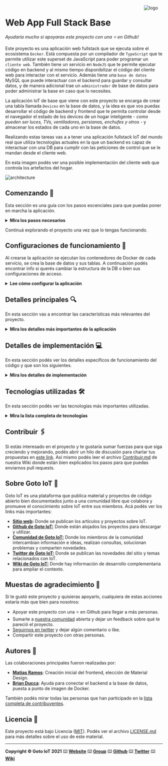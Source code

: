 <a href="https://www.gotoiot.com/">
    <img src="doc/gotoiot-logo.png" alt="logo" title="Goto IoT" align="right" width="60" height="60" />
</a>

Web App Full Stack Base
=======================

*Ayudaría mucho si apoyaras este proyecto con una ⭐ en Github!*

Este proyecto es una aplicación web fullstack que se ejecuta sobre el ecosistema `Docker`. Está compuesta por un compilador de `TypeScript` que te permite utilizar este superset de JavaScript para poder programar un `cliente web`. También tiene un servicio en `NodeJS` que te permite ejecutar código en backend y al mismo tiempo disponibilizar el código del cliente web para interactar con el servicio. Además tiene una `base de datos` MySQL que puede interactuar con el backend para guardar y consultar datos, y de manera adicional trae un `administrador` de base de datos para poder administrar la base en caso que lo necesites.

La aplicación IoT de base que viene con este proyecto se encarga de crear una tabla llamada `Devices` en la base de datos, y la idea es que vos puedas desarrollar el código de backend y frontend que te permita controlar desde el navegador el estado de los devices de un hogar inteligente - *como pueden ser luces, TVs, ventiladores, persianas, enchufes y otros* - y almacenar los estados de cada uno en la base de datos. 

Realizando estas tareas vas a a tener una aplicación fullstack IoT del mundo real que utiliza tecnologías actuales en la que un backend es capaz de interactuar con una DB para cumplir con las peticiones de control que se le mandan desde el cliente web.

En esta imagen podés ver una posible implementación del cliente web que controla los artefactos del hogar.

![architecture](doc/webapp-example-1.png)

## Comenzando 🚀

Esta sección es una guía con los pasos escenciales para que puedas poner en marcha la aplicación.

<details><summary><b>Mira los pasos necesarios</b></summary><br>

### Instalar las dependencias

Para correr este proyecto es necesario que instales `Docker` y `Docker Compose`. 

En [este artículo](https://www.gotoiot.com/pages/articles/docker_installation_linux/) publicado en nuestra web están los detalles para instalar Docker y Docker Compose en una máquina Linux. Si querés instalar ambas herramientas en una Raspberry Pi podés seguir [este artículo](https://www.gotoiot.com/pages/articles/rpi_docker_installation) de nuestra web que te muestra todos los pasos necesarios.

En caso que quieras instalar las herramientas en otra plataforma o tengas algún incoveniente, podes leer la documentación oficial de [Docker](https://docs.docker.com/get-docker/) y también la de [Docker Compose](https://docs.docker.com/compose/install/).

Continua con la descarga del código cuando tengas las dependencias instaladas y funcionando.

### Descargar el código

Para descargar el código, lo más conveniente es que realices un `fork` de este proyecto a tu cuenta personal haciendo click en [este link](https://github.com/gotoiot/app-fullstack-base/fork). Una vez que ya tengas el fork a tu cuenta, descargalo con este comando (acordate de poner tu usuario en el link):

```
git clone https://github.com/USER/app-fullstack-base.git
```

> En caso que no tengas una cuenta en Github podes clonar directamente este repo.

### Ejecutar la aplicación

Para ejecutar la aplicación tenes que correr el comando `docker-compose up` desde la raíz del proyecto. Este comando va a descargar las imágenes de Docker de node, de typescript, de la base datos y del admin de la DB, y luego ponerlas en funcionamiento. 

Para acceder al cliente web ingresa a a la URL [http://localhost:8000/](http://localhost:8000/) y para acceder al admin de la DB accedé a [localhost:8001/](http://localhost:8001/). 

Si pudiste acceder al cliente web y al administrador significa que la aplicación se encuentra corriendo bien. 

> Si te aparece un error la primera vez que corres la app, deteńe el proceso y volvé a iniciarla. Esto es debido a que el backend espera que la DB esté creada al iniciar, y en la primera ejecución puede no alcanzar a crearse. A partir de la segunda vez el problema queda solucionado.

</details>

Continuá explorando el proyecto una vez que lo tengas funcionando.

## Configuraciones de funcionamiento 🔩

Al crearse la aplicación se ejecutan los contenedores de Docker de cada servicio, se crea la base de datos y sus tablas. A continuación podés encontrar info si querés cambiar la estructura de la DB o bien sus configuraciones de acceso.

<details><summary><b>Lee cómo configurar la aplicación</b></summary><br>

### Configuración de la DB

Como ya comprobaste, para acceder PHPMyAdmin tenés que ingresar en la URL [localhost:8001/](http://localhost:8001/). En el login del administrador, el usuario para acceder a la db es `root` y contraseña es la variable `MYSQL_ROOT_PASSWORD` del archivo `docker-compose.yml`.

Para el caso del servicio de NodeJS que se comunica con la DB fijate que en el archivo `src/backend/mysql-connector.js` están los datos de acceso para ingresar a la base.

Si quisieras cambiar la contraseña, puertos, hostname u otras configuraciones de la DB deberías primero modificar el servicio de la DB en el archivo `docker-compose.yml` y luego actualizar las configuraciones para acceder desde PHPMyAdmin y el servicio de NodeJS.

### Estructura de la DB

Al iniciar el servicio de la base de datos, si esta no está creada toma el archivo que se encuentra en `db/dumps/smart_home.sql` para crear la base de datos automáticamente.

En ese archivo está la configuración de la tabla `Devices` y otras configuraciones más. Si quisieras cambiar algunas configuraciones deberías modificar este archivo y crear nuevamente la base de datos para que se tomen en cuenta los cambios.

Tené en cuenta que la base de datos se crea con permisos de superusuario por lo que no podrías borrar el directorio con tu usuario de sistema, para eso debés hacerlo con permisos de administrador. En ese caso podés ejecutar el comando `sudo rm -r db/data` para borrar el directorio completo.

</details>


## Detalles principales 🔍

En esta sección vas a encontrar las características más relevantes del proyecto.

<details><summary><b>Mira los detalles más importantes de la aplicación</b></summary><br>
<br>

### Arquitectura de la aplicación

Como ya pudiste ver, la aplicación se ejecuta sobre el ecosistema Docker, y en esta imagen podés ver el diagrama de arquitectura.

![architecture](doc/architecture.png)

### El cliente web

El cliente web es una Single Page Application que se comunica con el servicio en NodeJS mediante JSON a través de requests HTTP. Puede consultar el estado de dispositivos en la base de datos (por medio del servicio en NodeJS) y también cambiar el estado de los mismos. Los estilos del código están basados en **Material Design**.

### El servicio web

El servicio en **NodeJS** posee distintos endpoints para comunicarse con el cliente web mediante requests HTTP enviando **JSON** en cada transacción. Procesando estos requests es capaz de comunicarse con la base de datos para consultar y controlar el estado de los dispositivos, y devolverle una respuesta al cliente web también en formato JSON. Así mismo el servicio es capaz de servir el código del cliente web.

### La base de datos

La base de datos se comunica con el servicio de NodeJS y permite almacenar el estado de los dispositivos en la tabla **Devices**. Ejecuta un motor **MySQL versión 5.7** y permite que la comunicación con sus clientes pueda realizarse usando usuario y contraseña en texto plano. En versiones posteriores es necesario brindar claves de acceso, por este motivo la versión 5.7 es bastante utilizada para fases de desarrollo.

### El administrador de la DB

Para esta aplicación se usa **PHPMyAdmin**, que es un administrador de base de datos web muy utilizado y que podés utilizar en caso que quieras realizar operaciones con la base, como crear tablas, modificar columnas, hacer consultas y otras cosas más.

### El compilador de TypeScript

**TypeScript** es un lenguaje de programación libre y de código abierto desarrollado y mantenido por Microsoft. Es un superconjunto de JavaScript, que esencialmente añade tipos estáticos y objetos basados en clases. Para esta aplicación se usa un compilador de TypeScript basado en una imagen de [Harmish](https://hub.docker.com/r/harmish) en Dockerhub, y está configurado para monitorear en tiempo real los cambios que se realizan sobre el directorio **src/frontend/ts** y automáticamente generar código compilado a JavaScript en el directorio  **src/frontend/js**. Los mensajes del compilador aparecen automáticamente en la terminal al ejecutar el comando **docker-compose up**.

### Ejecución de servicios

Los servicios de la aplicación se ejecutan sobre **contenedores de Docker**, así se pueden desplegar de igual manera en diferentes plataformas. Los detalles sobre cómo funcionan los servicios los podés ver directamente en el archivo **docker-compose.yml**.

### Organización del proyecto

En la siguiente ilustración podés ver cómo está organizado el proyecto para que tengas en claro qué cosas hay en cada lugar.

```sh
├── db                          # directorio de la DB
│   ├── data                    # estructura y datos de la DB
│   └── dumps                   # directorio de estructuras de la DB
│       └── smart_home.sql      # estructura con la base de datos "smart_home"
├── doc                         # documentacion general del proyecto
└── src                         # directorio codigo fuente
│   ├── backend                 # directorio para el backend de la aplicacion
│   │   ├── index.js            # codigo principal del backend
│   │   ├── mysql-connector.js  # codigo de conexion a la base de datos
│   │   ├── package.json        # configuracion de proyecto NodeJS
│   │   └── package-lock.json   # configuracion de proyecto NodeJS
│   └── frontend                # directorio para el frontend de la aplicacion
│       ├── js                  # codigo javascript que se compila automáticamente
│       ├── static              # donde alojan archivos de estilos, imagenes, fuentes, etc.
│       ├── ts                  # donde se encuentra el codigo TypeScript a desarrollar
│       └── index.html          # archivo principal del cliente HTML
├── docker-compose.yml          # archivo donde se aloja la configuracion completa
├── README.md                   # este archivo
├── CHANGELOG.md                # archivo para guardar los cambios del proyecto
├── LICENSE.md                  # licencia del proyecto
```

> No olvides ir poniendo tus cambios en el archivo `CHANGELOG.md` a medida que avanzas en el proyecto.

</details>

## Detalles de implementación 💻

En esta sección podés ver los detalles específicos de funcionamiento del código y que son los siguientes.

<details><summary><b>Mira los detalles de implementación</b></summary><br>

### Detalles de la aplicación webb

Desde un browser, ingresando a la url : http://localhost:8000/, se visualiza la aplicación webb.

EN la parte superior de la pantalla encontrarás un campo para ingresar el usuario. Éste es simplemente ilustrativo, ya que no realiza ninguna acción de restricción sobre el de uso de la aplicación.

Por debajo continúa una sección en la cual se listan los dispositivos dados de alta en la base de datos. Aquí podrás visualizar información de cada dispositivo y su estado. Además, ya sea mediante un switch o un slider (según sea el tipo de  dispositivo) podrás ajustar su estado y persistir dicha acción en la base de datos.

![architecture](doc/pantalla_1.png)

Finalmente en la última la sección de la página, escontrarás una serie de campos para gestionar el ABM (altas, bajas, modificaciones) de los dispositivos.
Para el caso de crear un dispositivo nuevo, deberás especificar un nombre, una descripción y el tipo de dispositivo que decidiste agregar. Una vez que hayas completado los campos, debés pulsar el botón "Crear". Recibirás un mensaje en la pantalla como resultado de ésta última acción, tanto sea para notificar una transacción exitosa, como para advertirte de algún porblema u error en la carga de datos.
De modo similar, podrás editar cualquier propiedad de un dispositivo existente o borrarlo.

![architecture](doc/pantalla_2.png)

### Frontend

El archivo principal del cliente HTML es 'index.html'. En él está toda la configuración de estilo y formato de cómo se presenta la información de la aplicación webb.

El código Typescript desarrollado se encuentra el la carpeta './frontend/ts'. El archivo principal del código es 'main.ts' En éste archivo se crea una clase 'Main' dentro de la cual se estructuran las partes más importantes del código. La clase Main requiere implementar una serie de Interfaces y Clases secundarias, las cuales se describen a continuación.

El archivo 'persona.ts' crea la clase Persona, la cual permite crear objetos con los atributos "nombre" y "edad" y también implementar el método mostrar() para poder recuperar la información de los mismos.

El archivo 'user.ts' crea la clase Usuario, que hereda la clase Persona e implementa la interfaz Acciones. Las propiedades de un objeto clase Usuario son: "nombre" y "edad" (heredados de la clase Persona) y "nombre de usuario".

El archivo 'admin.ts' crea la clase Administrador, que hereda la clase Persona e implementa la interfaz Acciones. Las propiedades de un objeto clase Administrador son las mismas que heredé de la clase Persona: "nombre" y "edad".

El archivo 'acciones.ts' crea la Interfaz Acciones, que define las acciones posibles a ser realizadas por los administradores y los usuarios.

El archivo 'device.ts' define la estructura de pares "clave":"valor" que debe respetarse y ser coincidente con el formato de respuesta del servidor ante una petición GET.

El archivo 'ResponseLister.ts' crea la interfaz ResponseLister, que permite manejar las respuestas del servidor, tanto para cuando se utiliza un método GET, como para cuando se utiliza el método POST.

El archivo 'framework.ts' crea la clase Framework, la cual aplica tecnología Ajax para realizar una petición asíncrona al servidor backend, mediante el objeto XMLHttpRequest. También en ésta clase definimos un método para sistematizar la acción de recuperar un elemento de la página HTML.

Volviendo al archivo 'main.ts', comentaré brevemente cada bloque del código. Lo primero es declarar las implementaciones de interfaces y clases. Desde el constructor creamos algunos usuarios y administradores, aunque en el estadío actual de desarrollo, su uso no tiene relevancia para el establecimiento de los métodos contra el servidor. 

A continuación, se desarrolla un bloque de código que crea el Lister GET para traer los dispositivos a la pantalla. Aquí se va construyendo el objeto 'listaDispositivos' con la información aportada por la respuesta del GET al servidor, para luego asignarsela al elemento de pantalla 'CajaDiv' utilizando la propiedad 'innerHTML'.

Luego se desarrolla un bloque de código que crea el Lister para recibir respuesta del servidor al POST de actualización de estado de los dispositivos en pantalla.

El bloque siguiente crea el Método para gestionar y producir una acción a los distintos eventos ejecutados desde la pantalla frontend, que se dan al hacer "click" en los botones. El detalle de cada gestión de evento está documentada en el mismo código.

Finalmente el último bloque cumple la función de esperar la carga completa de la pagina HTML, para posteriormente hacer el recupero de los elementos de pantalla a distintos objetos mediante el método 'document.getElementById'. También establecer la sociación de tipo de evento con la referencia de la función a ejecutar para cada botón.


### Backend

Ésta implementación utiliza el paquete de funcionalidades "express" para facilitar la creación de los métodos GET y POST utilizados. También se implementa el paquete "utils", para realizar la interación con la base de datos, mediante consultas (Querys).

En una primera etapa de puesta a punto y pruebas, podés utilizar el archivo 'datos.js', el cual tiene cargada una lista de dispositivos con sus parámetros. En mi caso, me permitió ajustar el funcionamiento de los primeros métodos GET y la interacción con el frontend. Luego, al establecer la conexión con la base de datos, ya no resultó necesario, por consiguiente quedó desabilitado.

El primer método GET creado, es el utilizado por el frontend para popular la pantalla con la lista de Dispositivos. Se utiliza la url: http://localhost:8000/devices/. Se realiza una consulta SQL de todos los dispositivos cargados en la base de datos y se envía una respuesta a la solicitud del frontend con un status=200. Por el contrario, si hubiese algún error en el procesamiento del request, se envía un status=400.

El segundo método GET se utiliza para solicitar información de un único dispositivo, cuyo 'id' es pasado como parámetro en la url. Por ejemplo, si interesa recuperar el dispositivo id = 1  , la url es : http://localhost:8000/devices/1. Por consiguiente, éste método efectúa una consulta SQL selectiva a la base de datos, para traer sólo información del 'id' requerido. Posteriormente envía la respuesta con el parámetro status =200 si resultó exitosa, o por el cotrario status =400 al detectar un error en la misma.

Continúan 4 métodos POST. El primero procesa los cambios de estado de los dispositivos que se pueden ajustar desde la pantalla de la aplicación web. La url que espera el servidor para éste caso es: http://localhost:8000/actualizar , y en el cuerpo (body) de la solicitud, el frontend envía el 'id' y el 'state' (estado) a ser actualizado en la base de datos. Al igual que con los métodos GET y el resto de los métodos POST,  se realiza una validación y se responde con el correspondiente valor de status.

El resto de los métodos POST se solicitan desde la sección ABM de la aplicación web y nos permiten realizar modificaciones, altas o borrado de dispositivos. Las url son: http://localhost:8000/modificar, http://localhost:8000/crear, http://localhost:8000/borrar respectivamente. Al igual que lo descripto para el primer POST, en el body de la solicitud se envían los parámetros respectivos para realizar los cambios en la base de datos.

<details><summary><b>Ver los endpoints disponibles</b></summary><br>

A continuación verás la lista de los endpoints implementados con sus características.

1) Devolver el estado de los dispositivos.

    "method": "get",
    "request_headers": "application/json",
    "request_body": "",
    "response_code": 200
    "response_body": String "{ "id": 1, "name": "Lampara 1", "description": "Luz cocina", "state": 1, "type": 1} ......"

2) Devolver el estado de un dispositivo seleccionado en la url.

    "method": "get",
    "url": "http://localhost:8000/devices/1"
    "request_headers": "application/json",
    "request_body": "",
    "response_code": 200
    "response_body": String "{ "id": 1, "name": "Lampara 1", "description": "Luz cocina", "state": 1, "type": 1}"

3) Actualizar estado de un dispositivo.

    "method": "post",
    "url": "http://localhost:8000/devices/actualizar"
    "request_headers": "application/json",
    "request_body": {"id":1, "state":0},
    "response_code": 200
    "response_body": OkPacket {fieldCount: 0, affectedRows: 1, insertId: 0, serverStatus: 2, warningCount: 0, message: '(Rows matched: 1  Changed: 1  Warnings: 0', protocol41: true, changedRows: 1 }

4) Modificar atributos de un dispositivo.
 
    "method": "post",
    "url": "http://localhost:8000/devices/modificar"
    "request_headers": "application/json",
    "request_body": { "id": 1, "name": "Lampara 1", "description": "Luz cocina", "state": 1, "type": 1},
    "response_code": 200
    "response_body": OkPacket {fieldCount: 0, affectedRows: 1, insertId: 0, serverStatus: 2, warningCount: 0, message: '(Rows matched: 1  Changed: 1  Warnings: 0', protocol41: true, changedRows: 1 }

5) Dar de alta un dispositivo.

    "method": "post",
    "url": "http://localhost:8000/devices/crear"
    "request_headers": "application/json",
    "request_body": { "name": "Lampara 1", "description": "Luz cocina", "state": 1, "type": 1},
    "response_code": 200
    "response_body": OkPacket {fieldCount: 0, affectedRows: 1, insertId: 12, serverStatus: 2, warningCount: 0, message: '', protocol41: true, changedRows: 0 }

6) Eliminar un dispositivo.

    "method": "post",
    "url": "http://localhost:8000/devices/borrar"
    "request_headers": "application/json",
    "request_body": { "id": 12},
    "response_code": 200
    "response_body": OkPacket {fieldCount: 0, affectedRows: 1, insertId: 0, serverStatus: 2, warningCount: 0, message: '', protocol41: true, changedRows: 0 }

</details>

</details>


## Tecnologías utilizadas 🛠️

En esta sección podés ver las tecnologías más importantes utilizadas.

<details><summary><b>Mira la lista completa de tecnologías</b></summary><br>

* [Docker](https://www.docker.com/) - Ecosistema que permite la ejecución de contenedores de software.
* [Docker Compose](https://docs.docker.com/compose/) - Herramienta que permite administrar múltiples contenedores de Docker.
* [Node JS](https://nodejs.org/es/) - Motor de ejecución de código JavaScript en backend.
* [MySQL](https://www.mysql.com/) - Base de datos para consultar y almacenar datos.
* [PHPMyAdmin](https://www.phpmyadmin.net/) - Administrador web de base de datos.
* [Material Design](https://material.io/design) - Bibliotecas de estilo responsive para aplicaciones web.
* [TypeScript](https://www.typescriptlang.org/) - Superset de JavaScript tipado y con clases.

</details>

## Contribuir 🖇️

Si estás interesado en el proyecto y te gustaría sumar fuerzas para que siga creciendo y mejorando, podés abrir un hilo de discusión para charlar tus propuestas en [este link](https://github.com/gotoiot/app-fullstack-base/issues/new). Así mismo podés leer el archivo [Contribuir.md](https://github.com/gotoiot/gotoiot-doc/wiki/Contribuir) de nuestra Wiki donde están bien explicados los pasos para que puedas enviarnos pull requests.

## Sobre Goto IoT 📖

Goto IoT es una plataforma que publica material y proyectos de código abierto bien documentados junto a una comunidad libre que colabora y promueve el conocimiento sobre IoT entre sus miembros. Acá podés ver los links más importantes:

* **[Sitio web](https://www.gotoiot.com/):** Donde se publican los artículos y proyectos sobre IoT. 
* **[Github de Goto IoT:](https://github.com/gotoiot)** Donde están alojados los proyectos para descargar y utilizar. 
* **[Comunidad de Goto IoT:](https://groups.google.com/g/gotoiot)** Donde los miembros de la comunidad intercambian información e ideas, realizan consultas, solucionan problemas y comparten novedades.
* **[Twitter de Goto IoT:](https://twitter.com/gotoiot)** Donde se publican las novedades del sitio y temas relacionados con IoT.
* **[Wiki de Goto IoT:](https://github.com/gotoiot/doc/wiki)** Donde hay información de desarrollo complementaria para ampliar el contexto.

## Muestas de agradecimiento 🎁

Si te gustó este proyecto y quisieras apoyarlo, cualquiera de estas acciones estaría más que bien para nosotros:

* Apoyar este proyecto con una ⭐ en Github para llegar a más personas.
* Sumarte a [nuestra comunidad](https://groups.google.com/g/gotoiot) abierta y dejar un feedback sobre qué te pareció el proyecto.
* [Seguirnos en twitter](https://github.com/gotoiot/doc/wiki) y dejar algún comentario o like.
* Compartir este proyecto con otras personas.

## Autores 👥

Las colaboraciones principales fueron realizadas por:

* **[Matias Ramos](https://github.com/mramos88)**: Creación inicial del frontend, elección de Material Design.
* **[Brian Ducca](https://github.com/brianducca)**: Ayuda para conectar el backend a la base de datos, puesta a punto de imagen de Docker.

También podés mirar todas las personas que han participado en la [lista completa de contribuyentes](https://github.com/###/contributors).

## Licencia 📄

Este proyecto está bajo Licencia ([MIT](https://choosealicense.com/licenses/mit/)). Podés ver el archivo [LICENSE.md](LICENSE.md) para más detalles sobre el uso de este material.

---

**Copyright © Goto IoT 2021** ⌨️ [**Website**](https://www.gotoiot.com) ⌨️ [**Group**](https://groups.google.com/g/gotoiot) ⌨️ [**Github**](https://www.github.com/gotoiot) ⌨️ [**Twitter**](https://www.twitter.com/gotoiot) ⌨️ [**Wiki**](https://github.com/gotoiot/doc/wiki)
